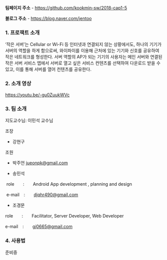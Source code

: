 

**팀페이지 주소** -
https://github.com/kookmin-sw/2018-cap1-5

**블로그 주소** -
https://blog.naver.com/jentoo

### 1. 프로잭트 소개

‘작은 서버’는 Cellular or Wi-Fi 등 인터넷과 연결되지 않는 상황에서도, 하나의 기기가 서버의 역할을 하게 함으로써, 와이파이를 이용해 근처에 있는 기기와 신호를 공유하여 작은 네트워크를 형성한다.
서버 역할의 AP가 되는 기기의 사용자는 메인 서버와 연결된 작은 서버 서비스 앱에서 서버로 열고 싶은 서비스 컨텐츠를 선택하여 다운로드 받을 수 있고, 이를 통해 서버를 열어 컨텐츠를 공유한다.

### 2. 소개 영상
https://youtu.be/-gu0ZuukWVc

### 3. 팀 소개

지도교수님: 이민석 교수님

조장

- 강현구

조원

- 박주언
jueonpk@gmail.com

- 송민석

  role　　:　　Android App development , planning and design

  e-mail　:　　djqhr490@gmail.com

- 조경문

role　　:　　Facilitator, Server Developer, Web Developer

e-mail　:　　gj0665@gmail.com

### 4. 사용법

 준비중

